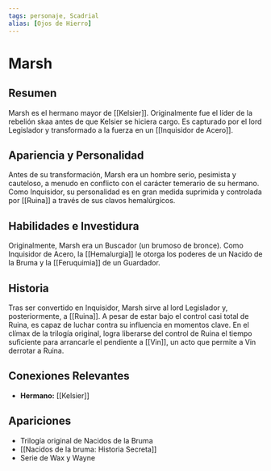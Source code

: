 ```yaml
---
tags: personaje, Scadrial
alias: [Ojos de Hierro]
---
```


# Marsh

## Resumen
Marsh es el hermano mayor de [[Kelsier]]. Originalmente fue el líder de la rebelión skaa antes de que Kelsier se hiciera cargo. Es capturado por el lord Legislador y transformado a la fuerza en un [[Inquisidor de Acero]].

## Apariencia y Personalidad
Antes de su transformación, Marsh era un hombre serio, pesimista y cauteloso, a menudo en conflicto con el carácter temerario de su hermano. Como Inquisidor, su personalidad es en gran medida suprimida y controlada por [[Ruina]] a través de sus clavos hemalúrgicos.

## Habilidades e Investidura
Originalmente, Marsh era un Buscador (un brumoso de bronce). Como Inquisidor de Acero, la [[Hemalurgia]] le otorga los poderes de un Nacido de la Bruma y la [[Feruquimia]] de un Guardador.

## Historia
Tras ser convertido en Inquisidor, Marsh sirve al lord Legislador y, posteriormente, a [[Ruina]]. A pesar de estar bajo el control casi total de Ruina, es capaz de luchar contra su influencia en momentos clave. En el clímax de la trilogía original, logra liberarse del control de Ruina el tiempo suficiente para arrancarle el pendiente a [[Vin]], un acto que permite a Vin derrotar a Ruina.

## Conexiones Relevantes
* **Hermano:** [[Kelsier]]

## Apariciones
* Trilogía original de Nacidos de la Bruma
* [[Nacidos de la bruma: Historia Secreta]]
* Serie de Wax y Wayne
